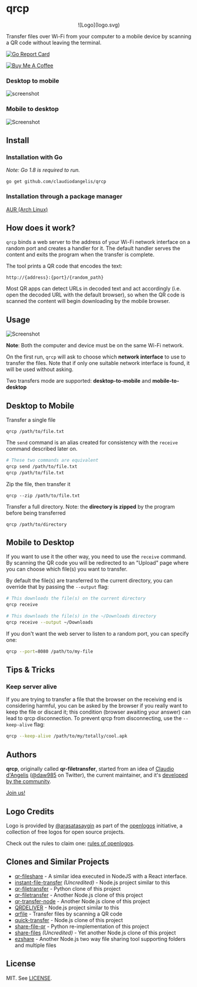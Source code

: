 # qrcp

<p style="text-align: center;">
![Logo](logo.svg)
</p>

Transfer files over Wi-Fi from your computer to a mobile device by scanning a QR code without leaving the terminal.

[![Go Report Card](https://goreportcard.com/badge/github.com/claudiodangelis/qrcp)](https://goreportcard.com/report/github.com/claudiodangelis/qrcp)

[![Buy Me A Coffee](https://www.buymeacoffee.com/assets/img/custom_images/orange_img.png)](https://www.buymeacoffee.com/claudiodangelis)


### Desktop to mobile

![screenshot](demo.gif)

### Mobile to desktop

![Screenshot](mobile-demo.gif)

## Install


### Installation with Go 

_Note: Go 1.8 is required to run._

```
go get github.com/claudiodangelis/qrcp
```

### Installation through a package manager

[AUR (Arch Linux)](https://aur.archlinux.org/packages/qrcp-git/)

## How does it work?


`qrcp` binds a web server to the address of your Wi-Fi network interface on a random port and creates a handler for it. The default handler serves the content and exits the program when the transfer is complete.

The tool prints a QR code that encodes the text:

```
http://{address}:{port}/{random_path}
```


Most QR apps can detect URLs in decoded text and act accordingly (i.e. open the decoded URL with the default browser), so when the QR code is scanned the content will begin downloading by the mobile browser.

## Usage


![Screenshot](screenshot.jpg)


**Note**: Both the computer and device must be on the same Wi-Fi network.

On the first run, `qrcp` will ask to choose which **network interface** to use to transfer the files. Note that if only one suitable network interface is found, it will be used without asking.

Two transfers mode are supported: **desktop-to-mobile** and **mobile-to-desktop**


## Desktop to Mobile

Transfer a single file

```
qrcp /path/to/file.txt
```

The `send` command is an alias created for consistency with the `receive` command described later on.
```sh
# These two commands are equivalent
qrcp send /path/to/file.txt
qrcp /path/to/file.txt
```

Zip the file, then transfer it

```
qrcp --zip /path/to/file.txt
```

Transfer a full directory. Note: the **directory is zipped** by the program before being transferred

```
qrcp /path/to/directory
```

## Mobile to Desktop

If you want to use it the other way, you need to use the `receive` command. By scanning the QR code you will be redirected to an "Upload" page where you can choose which file(s) you want to transfer.

By default the file(s) are transferred to the current directory, you can override that by passing the `--output` flag:

```sh
# This downloads the file(s) on the current directory
qrcp receive
```

```sh
# This downloads the file(s) in the ~/Downloads directory
qrcp receive --output ~/Downloads
```

If you don't want the web server to listen to a random port, you can specify one:

```sh
qrcp --port=8080 /path/to/my-file
```


## Tips & Tricks

### Keep server alive

If you are trying to transfer a file that the browser on the receiving end is considering harmful, you can be asked by the browser if you really want to keep the file or discard it; this condition (browser awaiting your answer) can lead to qrcp disconnection. To prevent qrcp from disconnecting, use the `--keep-alive` flag:

```sh
qrcp --keep-alive /path/to/my/totally/cool.apk
```


## Authors

**qrcp**, originally called **qr-filetransfer**, started from an idea of [Claudio d'Angelis](claudiodangelis@gmail.com) ([@daw985](https://twitter.com/daw985) on Twitter), the current maintainer, and it's [developed by the community](https://github.com/claudiodangelis/qrcp/graphs/contributors).


[Join us!](https://github.com/claudiodangelis/qrcp/fork)

## Logo Credits

Logo is provided by [@arasatasaygin](https://github.com/arasatasaygin) as part of the [openlogos](https://github.com/arasatasaygin/openlogos) initiative, a collection of free logos for open source projects.

Check out the rules to claim one: [rules of openlogos](https://github.com/arasatasaygin/openlogos#rules).

## Clones and Similar Projects

- [qr-fileshare](https://github.com/shivensinha4/qr-fileshare) - A similar idea executed in NodeJS with a React interface.
- [instant-file-transfer](https://github.com/maximumdata/instant-file-transfer) _(Uncredited)_ - Node.js project similar to this
- [qr-filetransfer](https://github.com/sdushantha/qr-filetransfer) - Python clone of this project
- [qr-filetransfer](https://github.com/svenkatreddy/qr-filetransfer) - Another Node.js clone of this project
- [qr-transfer-node](https://github.com/codezoned/qr-transfer-node) - Another Node.js clone of this project
- [QRDELIVER](https://github.com/realdennis/qrdeliver) - Node.js project similar to this
- [qrfile](https://github.com/sgbj/qrfile) - Transfer files by scanning a QR code
- [quick-transfer](https://github.com/CodeMan99/quick-transfer) - Node.js clone of this project
- [share-file-qr](https://github.com/pwalch/share-file-qr) - Python re-implementation of this project
- [share-files](https://github.com/antoaravinth/share-files) _(Uncredited)_  - Yet another Node.js clone of this project
- [ezshare](https://github.com/mifi/ezshare) - Another Node.js two way file sharing tool supporting folders and multiple files

## License

MIT. See [LICENSE](LICENSE).
